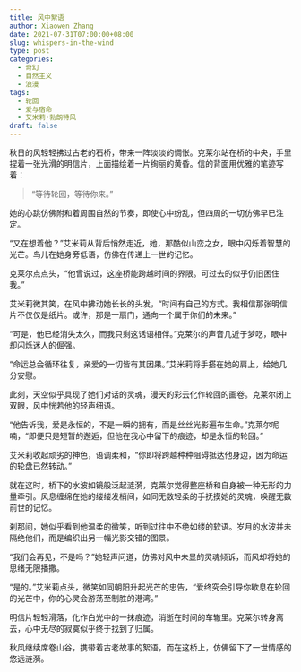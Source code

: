 ```yaml
---
title: 风中絮语
author: Xiaowen Zhang
date: 2021-07-31T07:00:00+08:00
slug: whispers-in-the-wind
type: post
categories:
  - 奇幻
  - 自然主义
  - 浪漫
tags:
  - 轮回
  - 爱与宿命
  - 艾米莉·勃朗特风
draft: false
---
```


秋日的风轻轻拂过古老的石桥，带来一阵淡淡的惆怅。克莱尔站在桥的中央，手里捏着一张光滑的明信片，上面描绘着一片绚丽的黄昏。信的背面用优雅的笔迹写着：

> “等待轮回，等待你来。”

她的心跳仿佛附和着周围自然的节奏，即使心中纷乱，但四周的一切仿佛早已注定。

“又在想着他？”艾米莉从背后悄然走近，她，那酷似山峦之女，眼中闪烁着智慧的光芒。鸟儿在她身旁低语，仿佛在传递上一世的记忆。

克莱尔点点头，“他曾说过，这座桥能跨越时间的界限。可过去的似乎仍旧困住我。”

艾米莉微其笑，在风中拂动她长长的头发，“时间有自己的方式。我相信那张明信片不仅仅是纸片。或许，那是一扇门，通向一个属于你们的未来。”

“可是，他已经消失太久，而我只剩这话语相伴。”克莱尔的声音几近于梦呓，眼中却闪烁迷人的倔强。

“命运总会循环往复，亲爱的一切皆有其因果。”艾米莉将手搭在她的肩上，给她几分安慰。

此刻，天空似乎具现了她们对话的灵魂，漫天的彩云化作轮回的画卷。克莱尔闭上双眼，风中恍若他的轻声细语。

“他告诉我，爱是永恒的，不是一瞬的拥有，而是丝丝光影遍布生命。”克莱尔呢喃，“即便只是短暂的邂逅，但他在我心中留下的痕迹，却是永恒的轮回。”

艾米莉收起顽劣的神色，语调柔和，“你即将跨越种种阻碍抵达他身边，因为命运的轮盘已然转动。”

就在这时，桥下的水波如镜般泛起涟漪，克莱尔觉得整座桥和自身被一种无形的力量牵引。风息缠绵在她的缕缕发梢间，如同无数轻柔的手抚摸她的灵魂，唤醒无数前世的记忆。

刹那间，她似乎看到他温柔的微笑，听到过往中不绝如缕的软语。岁月的水波并未隔绝他们，而是编织出另一幅光影交错的图景。

“我们会再见，不是吗？”她轻声问道，仿佛对风中未显的灵魂倾诉，而风却将她的思绪无限播撒。

“是的。”艾米莉点头，微笑如同朝阳升起光芒的忠告，“爱终究会引导你歇息在轮回的光芒中，你的心灵会游荡至制胜的港湾。”

明信片轻轻滑落，化作白光中的一抹痕迹，消逝在时间的车辙里。克莱尔转身离去，心中无尽的寂寞似乎终于找到了归属。

秋风继续席卷山谷，携带着古老故事的絮语，而在这桥上，仿佛留下了一世情感的悠远涟漪。